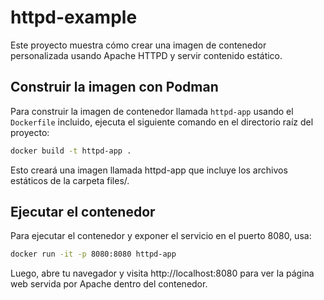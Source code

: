 # httpd-example

Este proyecto muestra cómo crear una imagen de contenedor personalizada usando Apache HTTPD y servir contenido estático.

## Construir la imagen con Podman

Para construir la imagen de contenedor llamada `httpd-app` usando el `Dockerfile` incluido, ejecuta el siguiente comando en el directorio raíz del proyecto:

```sh
docker build -t httpd-app .
```

Esto creará una imagen llamada httpd-app que incluye los archivos estáticos de la carpeta files/.

## Ejecutar el contenedor

Para ejecutar el contenedor y exponer el servicio en el puerto 8080, usa:

```sh
docker run -it -p 8080:8080 httpd-app
```

Luego, abre tu navegador y visita http://localhost:8080 para ver la página web servida por Apache dentro del contenedor.